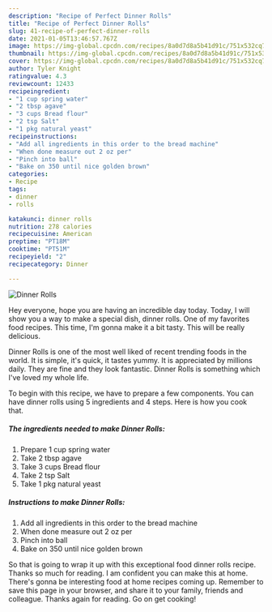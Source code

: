 ```yaml
---
description: "Recipe of Perfect Dinner Rolls"
title: "Recipe of Perfect Dinner Rolls"
slug: 41-recipe-of-perfect-dinner-rolls
date: 2021-01-05T13:46:57.767Z
image: https://img-global.cpcdn.com/recipes/8a0d7d8a5b41d91c/751x532cq70/dinner-rolls-recipe-main-photo.jpg
thumbnail: https://img-global.cpcdn.com/recipes/8a0d7d8a5b41d91c/751x532cq70/dinner-rolls-recipe-main-photo.jpg
cover: https://img-global.cpcdn.com/recipes/8a0d7d8a5b41d91c/751x532cq70/dinner-rolls-recipe-main-photo.jpg
author: Tyler Knight
ratingvalue: 4.3
reviewcount: 12433
recipeingredient:
- "1 cup spring water"
- "2 tbsp agave"
- "3 cups Bread flour"
- "2 tsp Salt"
- "1 pkg natural yeast"
recipeinstructions:
- "Add all ingredients in this order to the bread machine"
- "When done measure out 2 oz per"
- "Pinch into ball"
- "Bake on 350 until nice golden brown"
categories:
- Recipe
tags:
- dinner
- rolls

katakunci: dinner rolls 
nutrition: 278 calories
recipecuisine: American
preptime: "PT18M"
cooktime: "PT51M"
recipeyield: "2"
recipecategory: Dinner

---
```



![Dinner Rolls](https://img-global.cpcdn.com/recipes/8a0d7d8a5b41d91c/751x532cq70/dinner-rolls-recipe-main-photo.jpg)

Hey everyone, hope you are having an incredible day today. Today, I will show you a way to make a special dish, dinner rolls. One of my favorites food recipes. This time, I'm gonna make it a bit tasty. This will be really delicious.



Dinner Rolls is one of the most well liked of recent trending foods in the world. It is simple, it's quick, it tastes yummy. It is appreciated by millions daily. They are fine and they look fantastic. Dinner Rolls is something which I've loved my whole life.


To begin with this recipe, we have to prepare a few components. You can have dinner rolls using 5 ingredients and 4 steps. Here is how you cook that.

<!--inarticleads1-->

##### The ingredients needed to make Dinner Rolls:

1. Prepare 1 cup spring water
1. Take 2 tbsp agave
1. Take 3 cups Bread flour
1. Take 2 tsp Salt
1. Take 1 pkg natural yeast




<!--inarticleads2-->

##### Instructions to make Dinner Rolls:

1. Add all ingredients in this order to the bread machine
1. When done measure out 2 oz per
1. Pinch into ball
1. Bake on 350 until nice golden brown




So that is going to wrap it up with this exceptional food dinner rolls recipe. Thanks so much for reading. I am confident you can make this at home. There's gonna be interesting food at home recipes coming up. Remember to save this page in your browser, and share it to your family, friends and colleague. Thanks again for reading. Go on get cooking!
